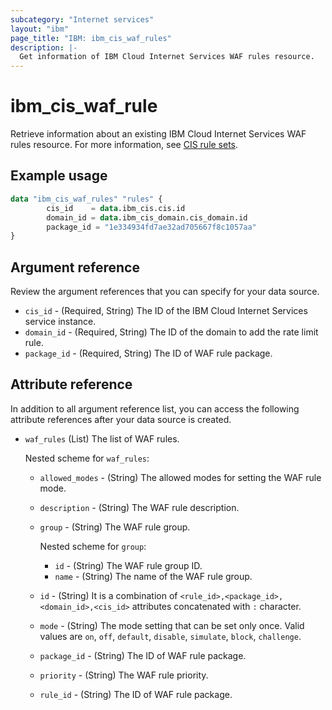 ```yaml
---
subcategory: "Internet services"
layout: "ibm"
page_title: "IBM: ibm_cis_waf_rules"
description: |-
  Get information of IBM Cloud Internet Services WAF rules resource.
---
```


# ibm_cis_waf_rule
Retrieve information about an existing IBM Cloud Internet Services WAF rules resource. For more information, see [CIS rule sets](https://cloud.ibm.com/docs/cis?topic=cis-waf-settings#cis-ruleset-for-waf).

## Example usage

```terraform
data "ibm_cis_waf_rules" "rules" {
		cis_id    = data.ibm_cis.cis.id
		domain_id = data.ibm_cis_domain.cis_domain.id
		package_id = "1e334934fd7ae32ad705667f8c1057aa"
}
```

## Argument reference
Review the argument references that you can specify for your data source. 

- `cis_id` - (Required, String) The ID of the IBM Cloud Internet Services service instance.
- `domain_id` - (Required, String) The ID of the domain to add the rate limit rule.
- `package_id` - (Required, String) The ID of WAF rule package.

## Attribute reference
In addition to all argument reference list, you can access the following attribute references after your data source is created. 

- `waf_rules` (List) The list of WAF rules.

  Nested scheme for `waf_rules`:
  - `allowed_modes` - (String) The allowed modes for setting the WAF rule mode.
  - `description` - (String) The WAF rule description.
  - `group` - (String) The WAF rule group.

    Nested scheme for `group`:
	- `id` - (String) The WAF rule group ID.
	- `name` - (String) The name of the WAF rule group.
  - `id` - (String)  It is a combination of `<rule_id>,<package_id>,<domain_id>,<cis_id>` attributes concatenated with `:` character.
  - `mode` - (String) The mode setting that can be set only once. Valid values are `on`, `off`, `default`, `disable`, `simulate`, `block`, `challenge`.
  - `package_id` - (String) The ID of WAF rule package.
  - `priority` - (String) The WAF rule priority.
  - `rule_id` - (String) The ID of WAF rule package.